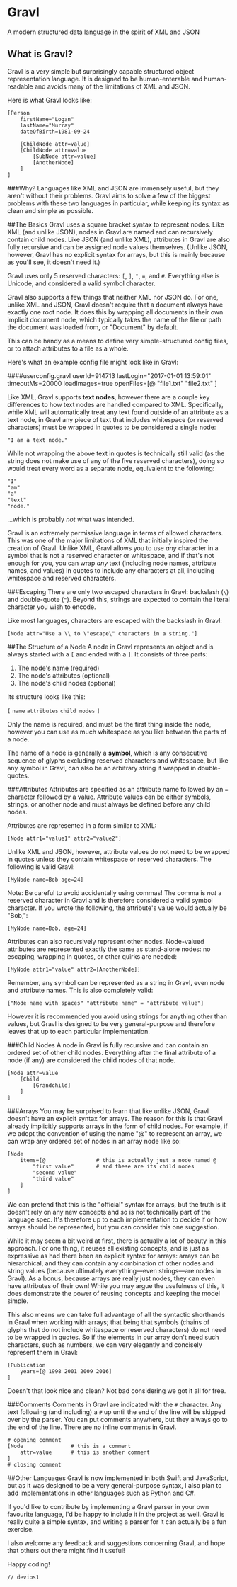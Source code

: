 # Gravl
A modern structured data language in the spirit of XML and JSON

## What is Gravl?
Gravl is a very simple but surprisingly capable structured object representation language. It is designed to be human-enterable and human-readable and avoids many of the limitations of XML and JSON.

Here is what Gravl looks like:

	[Person
		firstName="Logan"
		lastName="Murray"
		dateOfBirth=1981-09-24
		
		[ChildNode attr=value]
		[ChildNode attr=value
			[SubNode attr=value]
			[AnotherNode]
		]
	]

###Why?
Languages like XML and JSON are immensely useful, but they aren't without their problems. Gravl aims to solve a few of the biggest problems with these two languages in particular, while keeping its syntax as clean and simple as possible.

##The Basics
Gravl uses a square bracket syntax to represent nodes. Like XML (and unlike JSON), nodes in Gravl are named and can recursively contain child nodes. Like JSON (and unlike XML), attributes in Gravl are also fully recursive and can be assigned node values themselves. (Unlike JSON, however, Gravl has no explicit syntax for arrays, but this is mainly because as you'll see, it doesn't need it.)

Gravl uses only 5 reserved characters: `[`, `]`, `"`, `=`, and `#`. Everything else is Unicode, and considered a valid symbol character.

Gravl also supports a few things that neither XML nor JSON do. For one, unlike XML and JSON, Gravl doesn't require that a document always have exactly one root node. It does this by wrapping all documents in their own implicit document node, which typically takes the name of the file or path the document was loaded from, or "Document" by default.

This can be handy as a means to define very simple-structured config files, or to attach attributes to a file as a whole.

Here's what an example config file might look like in Gravl:

####userconfig.gravl
	userId=914713
	lastLogin="2017-01-01 13:59:01"
	timeoutMs=20000
	loadImages=true
	openFiles=[@
		"file1.txt"
		"file2.txt"
	]

Like XML, Gravl supports **text nodes**, however there are a couple key differences to how text nodes are handled compared to XML. Specifically, while XML will automatically treat any text found outside of an attribute as a text node, in Gravl any piece of text that includes whitespace (or reserved characters) must be wrapped in quotes to be considered a single node:

	"I am a text node."

While not wrapping the above text in quotes is technically still valid (as the string does not make use of any of the five reserved characters), doing so would treat every word as a separate node, equivalent to the following:

	"I"
	"am"
	"a"
	"text"
	"node."

…which is probably *not* what was intended.

Gravl is an extremely permissive language in terms of allowed characters. This was one of the major limitations of XML that initially inspired the creation of Gravl. Unlike XML, Gravl allows you to use *any* character in a symbol that is not a reserved character or whitespace, and if that's not enough for you, you can wrap *any* text (including node names, attribute names, and values) in quotes to include any characters at all, including whitespace and reserved characters.

###Escaping
There are only two escaped characters in Gravl: backslash (`\`) and double-quote (`"`). Beyond this, strings are expected to contain the literal character you wish to encode.

Like most languages, characters are escaped with the backslash in Gravl:

	[Node attr="Use a \\ to \"escape\" characters in a string."]

##The Structure of a Node
A node in Gravl represents an object and is always started with a `[` and ended with a `]`. It consists of three parts:

1. The node's name (required)
2. The node's attributes (optional)
3. The node's child nodes (optional)

Its structure looks like this:

`[` `name` `attributes` `child nodes` `]`

Only the name is required, and must be the first thing inside the node, however you can use as much whitespace as you like between the parts of a node.

The name of a node is generally a **symbol**, which is any consecutive sequence of glyphs excluding reserved characters and whitespace, but like any symbol in Gravl, can also be an arbitrary string if wrapped in double-quotes.

###Attributes
Attributes are specified as an attribute name followed by an `=` character followed by a value. Attribute values can be either symbols, strings, or another node and must always be defined before any child nodes.

Attributes are represented in a form similar to XML:

	[Node attr1="value1" attr2="value2"]

Unlike XML and JSON, however, attribute values do not need to be wrapped in quotes unless they contain whitespace or reserved characters. The following is valid Gravl:

	[MyNode name=Bob age=24]

Note: Be careful to avoid accidentally using commas! The comma is *not* a reserved character in Gravl and is therefore considered a valid symbol character. If you wrote the following, the attribute's value would actually be "Bob,":

	[MyNode name=Bob, age=24]

Attributes can also recursively represent other nodes. Node-valued attributes are represented exactly the same as stand-alone nodes: no escaping, wrapping in quotes, or other quirks are needed:

	[MyNode attr1="value" attr2=[AnotherNode]]

Remember, any symbol can be represented as a string in Gravl, even node and attribute names. This is also completely valid:

	["Node name with spaces" "attribute name" = "attribute value"]

However it is recommended you avoid using strings for anything other than values, but Gravl is designed to be very general-purpose and therefore leaves that up to each particular implementation.

###Child Nodes
A node in Gravl is fully recursive and can contain an ordered set of other child nodes. Everything after the final attribute of a node (if any) are considered the child nodes of that node.

	[Node attr=value
		[Child
			[Grandchild]
		]
	]

###Arrays
You may be surprised to learn that like unlike JSON, Gravl doesn't have an explicit syntax for arrays. The reason for this is that Gravl already implicitly supports arrays in the form of child nodes. For example, if we adopt the convention of using the name "@" to represent an array, we can wrap any ordered set of nodes in an array node like so:

	[Node
		items=[@				# this is actually just a node named @
			"first value"		# and these are its child nodes
			"second value"
			"third value"
		]
	]

We can pretend that this is the "official" syntax for arrays, but the truth is it doesn't rely on any new concepts and so is not technically part of the language spec. It's therefore up to each implementation to decide if or how arrays should be represented, but you can consider this one suggestion.

While it may seem a bit weird at first, there is actually a lot of beauty in this approach. For one thing, it reuses all existing concepts, and is just as expressive as had there been an explicit syntax for arrays: arrays can be hierarchical, and they can contain any combination of other nodes and string values (because ultimately everything—even strings—are nodes in Gravl). As a bonus, because arrays are really just nodes, they can even have attributes of their own! While you may argue the usefulness of this, it does demonstrate the power of reusing concepts and keeping the model simple.

This also means we can take full advantage of all the syntactic shorthands in Gravl when working with arrays; that being that symbols (chains of glyphs that do not include whitespace or reserved characters) do not need to be wrapped in quotes. So if the elements in our array don't need such characters, such as numbers, we can very elegantly and concisely represent them in Gravl:

	[Publication
		years=[@ 1998 2001 2009 2016]
	]

Doesn't that look nice and clean? Not bad considering we got it all for free.

###Comments
Comments in Gravl are indicated with the `#` character. Any text following (and including) a `#` up until the end of the line will be skipped over by the parser. You can put comments anywhere, but they always go to the end of the line. There are no inline comments in Gravl.

	# opening comment
	[Node				# this is a comment
		attr=value		# this is another comment
	]
	# closing comment

##Other Languages
Gravl is now implemented in both Swift and JavaScript, but as it was designed to be a very general-purpose syntax, I also plan to add implementations in other languages such as Python and C#.

If you'd like to contribute by implementing a Gravl parser in your own favourite language, I'd be happy to include it in the project as well. Gravl is really quite a simple syntax, and writing a parser for it can actually be a fun exercise.

I also welcome any feedback and suggestions concerning Gravl, and hope that others out there might find it useful!

Happy coding!

`// devios1`